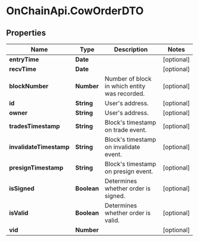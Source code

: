 # OnChainApi.CowOrderDTO

## Properties

Name | Type | Description | Notes
------------ | ------------- | ------------- | -------------
**entryTime** | **Date** |  | [optional] 
**recvTime** | **Date** |  | [optional] 
**blockNumber** | **Number** | Number of block in which entity was recorded. | [optional] 
**id** | **String** | User&#39;s address. | [optional] 
**owner** | **String** | User&#39;s address. | [optional] 
**tradesTimestamp** | **String** | Block&#39;s timestamp on trade event. | [optional] 
**invalidateTimestamp** | **String** | Block&#39;s timestamp on invalidate event. | [optional] 
**presignTimestamp** | **String** | Block&#39;s timestamp on presign event. | [optional] 
**isSigned** | **Boolean** | Determines whether order is signed. | [optional] 
**isValid** | **Boolean** | Determines whether order is valid. | [optional] 
**vid** | **Number** |  | [optional] 


